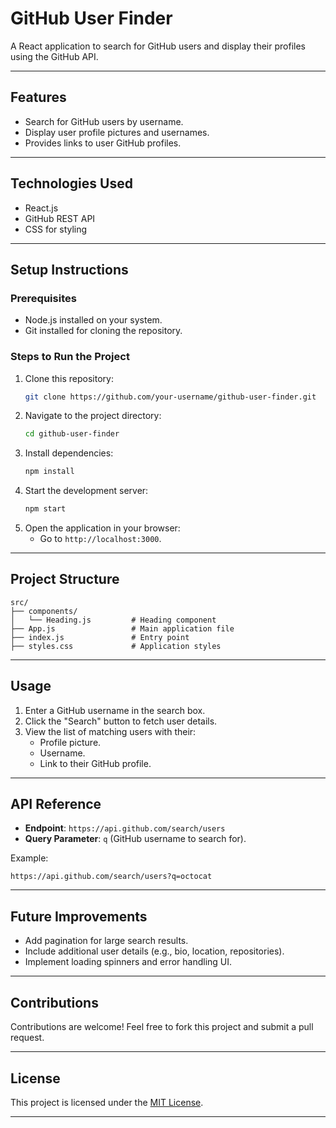 # **GitHub User Finder**

A React application to search for GitHub users and display their profiles using the GitHub API.

---

## **Features**
- Search for GitHub users by username.
- Display user profile pictures and usernames.
- Provides links to user GitHub profiles.

---

## **Technologies Used**
- React.js
- GitHub REST API
- CSS for styling

---

## **Setup Instructions**

### **Prerequisites**
- Node.js installed on your system.
- Git installed for cloning the repository.

### **Steps to Run the Project**
1. Clone this repository:
   ```bash
   git clone https://github.com/your-username/github-user-finder.git
   ```
2. Navigate to the project directory:
   ```bash
   cd github-user-finder
   ```
3. Install dependencies:
   ```bash
   npm install
   ```
4. Start the development server:
   ```bash
   npm start
   ```
5. Open the application in your browser:
   - Go to `http://localhost:3000`.

---

## **Project Structure**
```
src/
├── components/
│   └── Heading.js         # Heading component
├── App.js                 # Main application file
├── index.js               # Entry point
├── styles.css             # Application styles
```

---

## **Usage**
1. Enter a GitHub username in the search box.
2. Click the "Search" button to fetch user details.
3. View the list of matching users with their:
   - Profile picture.
   - Username.
   - Link to their GitHub profile.

---

## **API Reference**
- **Endpoint**: `https://api.github.com/search/users`
- **Query Parameter**: `q` (GitHub username to search for).

Example:
```url
https://api.github.com/search/users?q=octocat
```

---

## **Future Improvements**
- Add pagination for large search results.
- Include additional user details (e.g., bio, location, repositories).
- Implement loading spinners and error handling UI.

---

## **Contributions**
Contributions are welcome! Feel free to fork this project and submit a pull request.

---

## **License**
This project is licensed under the [MIT License](LICENSE).

---
